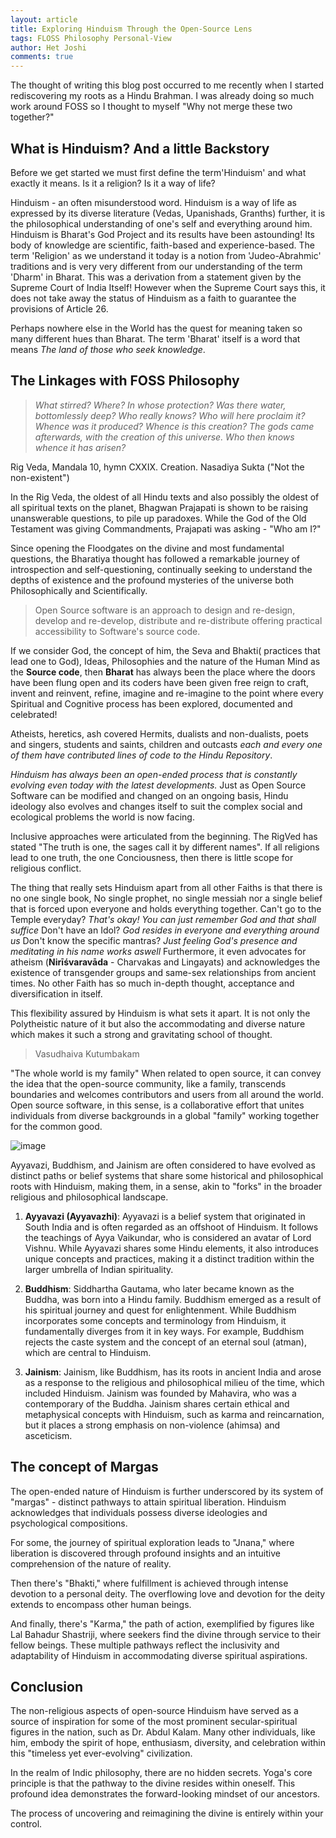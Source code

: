 ```yaml
---
layout: article
title: Exploring Hinduism Through the Open-Source Lens
tags: FLOSS Philosophy Personal-View
author: Het Joshi
comments: true
---
```


The thought of writing this blog post occurred to me recently when I started rediscovering my roots as a Hindu Brahman. I was already doing so much work around FOSS so I thought to myself "Why not merge these two together?"

## What is Hinduism? And a little Backstory
Before we get started we must first define the term'Hinduism' and what exactly it means. Is it a religion? Is it a way of life?

Hinduism - an often misunderstood word. Hinduism is a way of life as expressed by its diverse literature (Vedas, Upanishads, Granths) further, it is the philosophical understanding of one's self and everything around him. Hinduism is Bharat's God Project and its results have been astounding! Its body of knowledge are scientific, faith-based and experience-based.
The term 'Religion' as we understand it today is a notion from 'Judeo-Abrahmic' traditions and is very very different from our understanding of the term 'Dharm' in Bharat. This was a derivation from a statement given by the Supreme Court of India Itself!
However when the Supreme Court says this, it does not take away the status of Hinduism as a faith to guarantee the provisions of Article 26.

Perhaps nowhere else in the World has the quest for meaning taken so many different hues than Bharat. The term 'Bharat' itself is a word that means _The land of those who seek knowledge_.
## The Linkages with FOSS Philosophy


>_What stirred? Where? In whose protection? Was there water, bottomlessly deep?_
>_Who really knows? Who will here proclaim it? Whence was it produced? Whence is this creation? The gods came afterwards, with the creation of this universe. Who then knows whence it has arisen?_
>
Rig Veda, Mandala 10, hymn CXXIX. Creation.
Nasadiya Sukta ("Not the non-existent")

In the Rig Veda, the oldest of all Hindu texts and also possibly the oldest of all spiritual texts on the planet, Bhagwan Prajapati is shown to be raising unanswerable questions, to pile up paradoxes.
While the God of the Old Testament was giving Commandments, Prajapati was asking - "Who am I?"

Since opening the Floodgates on the divine and most fundamental questions, the Bharatiya thought has followed a remarkable journey of introspection and self-questioning, continually seeking to understand the depths of existence and the profound mysteries of the universe both Philosophically and Scientifically.

> Open Source software is an approach to design and re-design, develop and re-develop, distribute and re-distribute offering practical accessibility to Software's source code.

If we consider God, the concept of him, the Seva and Bhakti( practices that lead one to God), Ideas, Philosophies and the nature of the Human Mind as the **Source code**, then **Bharat** has always been the place where the doors have been flung open and its coders have been given free reign to craft, invent and reinvent, refine, imagine and re-imagine to the point where every Spiritual and Cognitive process has been explored, documented and celebrated!

Atheists, heretics, ash covered Hermits, dualists and non-dualists, poets and singers, students and saints, children and outcasts *each and every one of them have contributed lines of code to the Hindu Repository*.

*Hinduism has always been an open-ended process that is constantly evolving even today with the latest developments.*
Just as Open Source Software can be modified and changed on an ongoing basis, Hindu ideology also evolves and changes itself to suit the complex social and ecological problems the world is now facing.

Inclusive approaches were articulated from the beginning. The RigVed has stated "The truth is one, the sages call it by different names". If all religions lead to one truth, the one Conciousness, then there is little scope for religious conflict.

The thing that really sets Hinduism apart from all other Faiths is that there is no one single book, No single prophet, no single messiah nor a single belief that is forced upon everyone and holds everything together.
Can't go to the Temple everyday? _That's okay! You can just remember God and that shall suffice_
Don't have an Idol? _God resides in everyone and everything around us_
Don't know the specific mantras? _Just feeling God's presence and meditating in his name works aswell_
Furthermore, it even advocates for atheism (**Nirīśvaravāda** - Charvakas and Lingayats) and acknowledges the existence of transgender groups and same-sex relationships from ancient times. No other Faith has so much in-depth thought, acceptance and diversification in itself.

This flexibility assured by Hinduism is what sets it apart. It is not only the Polytheistic nature of it but also the accommodating and diverse nature which makes it such a strong and gravitating school of thought.

>Vasudhaiva Kutumbakam

"The whole world is my family" When related to open source, it can convey the idea that the open-source community, like a family, transcends boundaries and welcomes contributors and users from all around the world. Open source software, in this sense, is a collaborative effort that unites individuals from diverse backgrounds in a global "family" working together for the common good.

![image](https://github.com/Het-Joshi/Het-Joshi.github.io/assets/96608251/2bb8d576-20a3-46fb-a535-bc038ec9c105)

Ayyavazi, Buddhism, and Jainism are often considered to have evolved as distinct paths or belief systems that share some historical and philosophical roots with Hinduism, making them, in a sense, akin to "forks" in the broader religious and philosophical landscape.

1. **Ayyavazi (Ayyavazhi)**: Ayyavazi is a belief system that originated in South India and is often regarded as an offshoot of Hinduism. It follows the teachings of Ayya Vaikundar, who is considered an avatar of Lord Vishnu. While Ayyavazi shares some Hindu elements, it also introduces unique concepts and practices, making it a distinct tradition within the larger umbrella of Indian spirituality.
    
2. **Buddhism**: Siddhartha Gautama, who later became known as the Buddha, was born into a Hindu family. Buddhism emerged as a result of his spiritual journey and quest for enlightenment. While Buddhism incorporates some concepts and terminology from Hinduism, it fundamentally diverges from it in key ways. For example, Buddhism rejects the caste system and the concept of an eternal soul (atman), which are central to Hinduism.
    
3. **Jainism**: Jainism, like Buddhism, has its roots in ancient India and arose as a response to the religious and philosophical milieu of the time, which included Hinduism. Jainism was founded by Mahavira, who was a contemporary of the Buddha. Jainism shares certain ethical and metaphysical concepts with Hinduism, such as karma and reincarnation, but it places a strong emphasis on non-violence (ahimsa) and asceticism.

## The concept of Margas
The open-ended nature of Hinduism is further underscored by its system of "margas" - distinct pathways to attain spiritual liberation. Hinduism acknowledges that individuals possess diverse ideologies and psychological compositions.

For some, the journey of spiritual exploration leads to "Jnana," where liberation is discovered through profound insights and an intuitive comprehension of the nature of reality.

Then there's "Bhakti," where fulfillment is achieved through intense devotion to a personal deity. The overflowing love and devotion for the deity extends to encompass other human beings.

And finally, there's "Karma," the path of action, exemplified by figures like Lal Bahadur Shastriji, where seekers find the divine through service to their fellow beings. These multiple pathways reflect the inclusivity and adaptability of Hinduism in accommodating diverse spiritual aspirations.

## Conclusion
The non-religious aspects of open-source Hinduism have served as a source of inspiration for some of the most prominent secular-spiritual figures in the nation, such as Dr. Abdul Kalam. Many other individuals, like him, embody the spirit of hope, enthusiasm, diversity, and celebration within this "timeless yet ever-evolving" civilization.

In the realm of Indic philosophy, there are no hidden secrets. Yoga's core principle is that the pathway to the divine resides within oneself. This profound idea demonstrates the forward-looking mindset of our ancestors.

The process of uncovering and reimagining the divine is entirely within your control.
